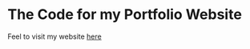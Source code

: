 # The Code for my Portfolio Website

Feel to visit my website [here](https://daniel-laufer.github.io)


